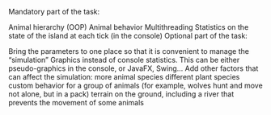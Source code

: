 Mandatory part of the task:

Animal hierarchy (OOP)
Animal behavior
Multithreading
Statistics on the state of the island at each tick (in the console)
Optional part of the task:

Bring the parameters to one place so that it is convenient to manage the “simulation”
Graphics instead of console statistics. This can be either pseudo-graphics in the console, or JavaFX, Swing…
Add other factors that can affect the simulation:
more animal species
different plant species
custom behavior for a group of animals (for example, wolves hunt and move not alone, but in a pack)
terrain on the ground, including a river that prevents the movement of some animals
